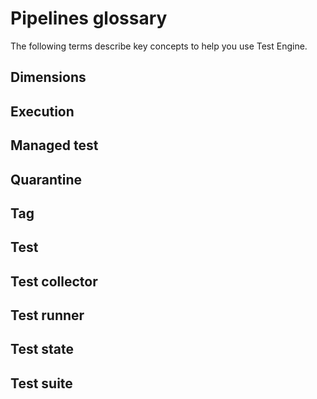 # Pipelines glossary

The following terms describe key concepts to help you use Test Engine.

## Dimensions



## Execution



## Managed test



## Quarantine



## Tag



## Test



## Test collector



## Test runner



## Test state



## Test suite
